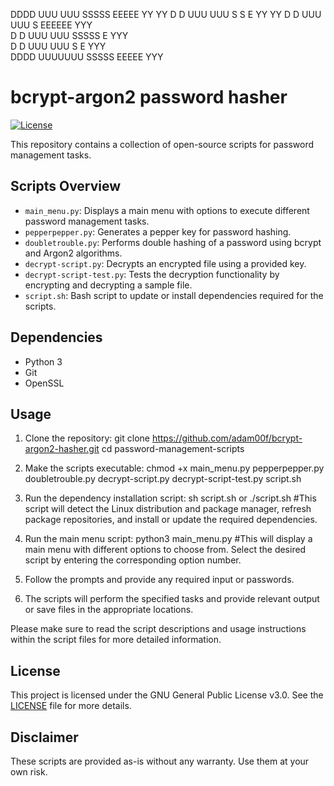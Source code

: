 DDDD   UUU   UUU  SSSSS   EEEEE   YY   YY
D   D  UUU   UUU S     S  E        YY YY 
D   D  UUU   UUU S         EEEEEE    YYY  
D   D  UUU   UUU  SSSSS    E         YYY  
D   D  UUU   UUU      S    E        YYY   
DDDD    UUUUUUU   SSSSS     EEEEE   YYY    

# bcrypt-argon2 password hasher


[![License](https://img.shields.io/badge/License-GPLv3-blue.svg)](https://opensource.org/licenses/GPL-3.0)

This repository contains a collection of open-source scripts for password management tasks.

## Scripts Overview

- `main_menu.py`: Displays a main menu with options to execute different password management tasks.
- `pepperpepper.py`: Generates a pepper key for password hashing.
- `doubletrouble.py`: Performs double hashing of a password using bcrypt and Argon2 algorithms.
- `decrypt-script.py`: Decrypts an encrypted file using a provided key.
- `decrypt-script-test.py`: Tests the decryption functionality by encrypting and decrypting a sample file.
- `script.sh`: Bash script to update or install dependencies required for the scripts.

## Dependencies

- Python 3
- Git
- OpenSSL

## Usage

1. Clone the repository:
    git clone https://github.com/adam00f/bcrypt-argon2-hasher.git
    cd password-management-scripts

2. Make the scripts executable:
    chmod +x main_menu.py pepperpepper.py doubletrouble.py decrypt-script.py decrypt-script-test.py script.sh

3. Run the dependency installation script:
    sh script.sh or ./script.sh
    #This script will detect the Linux distribution and package manager, refresh package repositories, and install or update the required dependencies.

4. Run the main menu script:
    python3 main_menu.py
    #This will display a main menu with different options to choose from. Select the desired script by entering the corresponding option number.

5. Follow the prompts and provide any required input or passwords.

6. The scripts will perform the specified tasks and provide relevant output or save files in the appropriate locations.

Please make sure to read the script descriptions and usage instructions within the script files for more detailed information.

## License

This project is licensed under the GNU General Public License v3.0. See the [LICENSE](LICENSE) file for more details.

## Disclaimer

These scripts are provided as-is without any warranty. Use them at your own risk.

